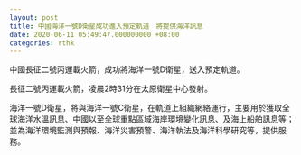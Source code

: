 ```yaml
---
layout: post
title: 中國海洋一號D衛星成功進入預定軌道　將提供海洋訊息
date: 2020-06-11 05:49:47.000000000 +08:00
categories: rthk
---
```


中國長征二號丙運載火箭，成功將海洋一號D衛星，送入預定軌道。

長征二號丙運載火箭，凌晨2時31分在太原衛星中心發射。

海洋一號D衛星，將與海洋一號C衛星，在軌道上組織網絡運行，主要用於獲取全球海洋水溫訊息、中國以至全球重點區域海岸環境變化訊息、及海上船舶訊息等；並為海洋環境監測與預報、海洋災害預警、海洋執法及海洋科學研究等，提供服務。
